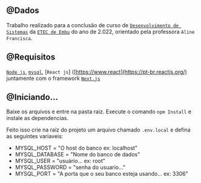 ## @Dados

Trabalho realizado para a conclusão de curso de [`Desenvolvimento de Sistemas`](https://www.vestibulinhoetec.com.br/unidades-cursos/curso.asp?c=1500) da [`ETEC de Embu`](https://www.etecdeembu.com.br/) do ano de 2.022, orientado pela professora `Aline Francisca`.

## @Requisitos

[`Node js`](https://nodejs.org/en/), [`mysql`](https://www.mysql.com/), [`React js`] ([https://www.react](https://pt-br.reactjs.org/) juntamente com o framework [`Next.js`](https://nextjs.org/)

## @Iniciando...

Baixe os arquivos e entre na pasta raiz.
Execute o comando `npm Install` e instale as dependencias.

Feito isso crie na raiz do projeto um arquivo chamado `.env.local` e defina as seguintes variaveis:

- MYSQL_HOST = "O host do banco ex: localhost"
- MYSQL_DATABASE = "Nome do banco de dados"
- MYSQL_USER = "usuário... ex: root"
- MYSQL_PASSWORD = "senha do usuario..."
- MYSQL_PORT = "A porta que o seu banco esteja usando... ex: 3306"
